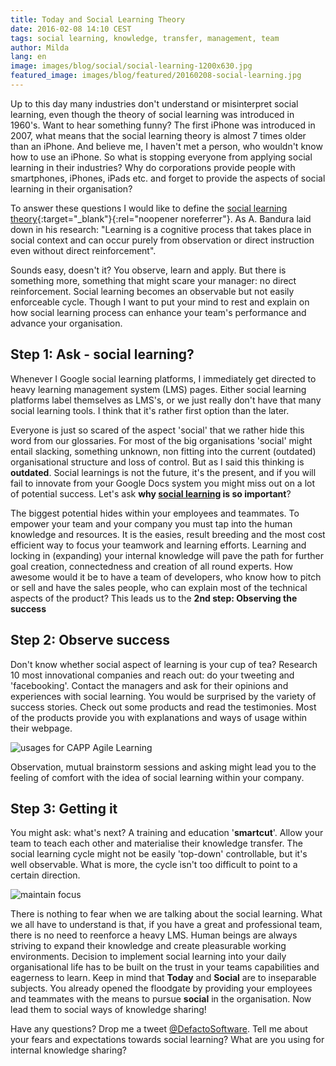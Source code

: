 ```yaml
---
title: Today and Social Learning Theory
date: 2016-02-08 14:10 CEST
tags: social learning, knowledge, transfer, management, team
author: Milda
lang: en
image: images/blog/social/social-learning-1200x630.jpg
featured_image: images/blog/featured/20160208-social-learning.jpg
---
```


Up to this day many industries don't understand or misinterpret social learning, even though the theory of social learning was introduced in 1960's. Want to hear something funny? The first iPhone was introduced in 2007, what means that the social learning theory is almost 7 times older than an iPhone. And believe me, I haven't met a person, who wouldn't know how to use an iPhone. So what is stopping everyone from applying social learning in their industries? Why do corporations provide people with smartphones, iPhones, iPads etc. and forget to provide the aspects of social learning in their organisation?

To answer these questions I would like to define the [social learning theory](http://psychology.about.com/od/developmentalpsychology/a/sociallearning.htm){:target="_blank"}{:rel="noopener noreferrer"}. As A. Bandura laid down in his research: "Learning is a cognitive process that takes place in social context and can occur purely from observation or direct instruction even without direct reinforcement".  

Sounds easy, doesn't it? You observe, learn and apply. But there is something more, something that might scare your manager: no direct reinforcement. Social learning becomes an observable but not easily enforceable cycle. Though I want to put your mind to rest and explain on how social learning process can enhance your team's performance and advance your organisation.

## Step 1: Ask - social learning?

Whenever I Google social learning platforms, I immediately get directed to heavy learning management system (LMS) pages. Either social learning platforms label themselves as LMS's, or we just really don't have that many social learning tools. I think that it's rather first option than the later.

Everyone is just so scared of the aspect 'social' that we rather hide this word from our glossaries. For most of the big organisations 'social' might entail slacking, something unknown, non fitting into the current (outdated) organisational structure and loss of control. But as I said this thinking is **outdated**. Social learnings is not the future, it's the present, and if you will fail to innovate from your Google Docs system you might miss out on a lot of potential success. Let's ask **why [social learning](/capp-agile-learning/) is so important**?

The biggest potential hides within your employees and teammates. To empower your team and your company you must tap into the human knowledge and resources. It is the easies, result breeding and the most cost efficient way to focus your teamwork and learning efforts. Learning and locking in (expanding) your internal knowledge will pave the path for further goal creation, connectedness and creation of all round experts. How awesome would it be to have a team of developers, who know how to pitch or sell and have the sales people, who can explain most of the technical aspects of the product? This leads us to the **2nd step: Observing the success**

## Step 2: Observe success

Don't know whether social aspect of learning is your cup of tea? Research 10 most innovational companies and reach out: do your tweeting and 'facebooking'. Contact the managers and ask for their opinions and experiences with social learning. You would be surprised by the variety of success stories. Check out some products and read the testimonies. Most of the products provide you with explanations and ways of usage within their webpage.

![usages for CAPP Agile Learning](/images/blog/en/what-can-we-do-for-you.png)

Observation, mutual brainstorm sessions and asking might lead you to the feeling of comfort with the idea of social learning within your company.

## Step 3: Getting it

You might ask: what's next? A training and education '**smartcut**'. Allow your team to teach each other and materialise their knowledge transfer. The social learning cycle might not be easily 'top-down' controllable, but it's well observable. What is more, the cycle isn't too difficult to point to a certain direction.

![maintain focus](/images/blog/en/paths.png)

There is nothing to fear when we are talking about the social learning. What we all have to understand is that, if you have a great and professional team, there is no need to reenforce a heavy LMS. Human beings are always striving to expand their knowledge and create pleasurable working environments. Decision to implement social learning into your daily organisational life has to be built on the trust in your teams capabilities and eagerness to learn. Keep in mind that **Today** and **Social** are to inseparable subjects. You already opened the floodgate by providing your employees and teammates with the means to pursue **social** in the organisation. Now lead them to social ways of knowledge sharing!

Have any questions? Drop me a tweet [@DefactoSoftware](https://twitter.com/DefactoEN). Tell me about your fears and expectations towards social learning? What are you using for internal knowledge sharing?
